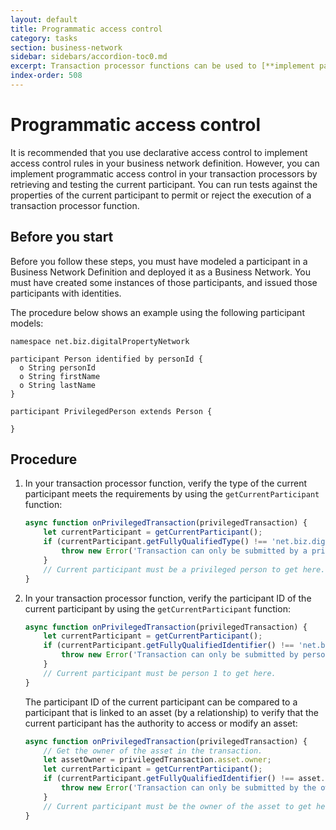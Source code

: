 ```yaml
---
layout: default
title: Programmatic access control
category: tasks
section: business-network
sidebar: sidebars/accordion-toc0.md
excerpt: Transaction processor functions can be used to [**implement participant-based access control**](../managing/current-participant.html) by checking the participant type and identifier.
index-order: 508
---
```


# Programmatic access control

It is recommended that you use declarative access control to implement access control rules in your business network definition.
However, you can implement programmatic access control in your transaction processors by retrieving and testing the current participant.
You can run tests against the properties of the current participant to permit or reject the execution of a transaction processor function.

## Before you start

Before you follow these steps, you must have modeled a participant in a Business
Network Definition and deployed it as a Business Network. You must have created
some instances of those participants, and issued those participants with identities.

The procedure below shows an example using the following participant models:

```
namespace net.biz.digitalPropertyNetwork

participant Person identified by personId {
  o String personId
  o String firstName
  o String lastName
}

participant PrivilegedPerson extends Person {

}
```

## Procedure

1. In your transaction processor function, verify the type of the current participant
   meets the requirements by using the `getCurrentParticipant` function:

   ```javascript
   async function onPrivilegedTransaction(privilegedTransaction) {
       let currentParticipant = getCurrentParticipant();
       if (currentParticipant.getFullyQualifiedType() !== 'net.biz.digitalPropertyNetwork.PrivilegedPerson') {
           throw new Error('Transaction can only be submitted by a privileged person');
       }
       // Current participant must be a privileged person to get here.
   }
   ```

2. In your transaction processor function, verify the participant ID of the current
   participant by using the `getCurrentParticipant` function:

   ```javascript
   async function onPrivilegedTransaction(privilegedTransaction) {
       let currentParticipant = getCurrentParticipant();
       if (currentParticipant.getFullyQualifiedIdentifier() !== 'net.biz.digitalPropertyNetwork.Person#PERSON_1') {
           throw new Error('Transaction can only be submitted by person 1');
       }
       // Current participant must be person 1 to get here.
   }
   ```

   The participant ID of the current participant can be compared to a participant
   that is linked to an asset (by a relationship) to verify that the current
   participant has the authority to access or modify an asset:

   ```javascript
   async function onPrivilegedTransaction(privilegedTransaction) {
       // Get the owner of the asset in the transaction.
       let assetOwner = privilegedTransaction.asset.owner;
       let currentParticipant = getCurrentParticipant();
       if (currentParticipant.getFullyQualifiedIdentifier() !== asset.owner.getFullyQualifiedIdentifier()) {
           throw new Error('Transaction can only be submitted by the owner of the asset');
       }
       // Current participant must be the owner of the asset to get here.
   }
   ```
